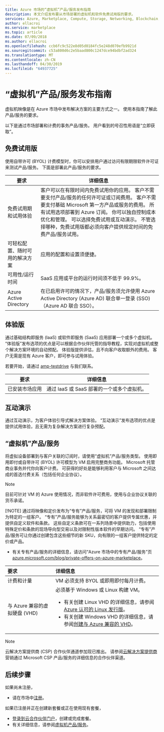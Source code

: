 ```yaml
---
title: Azure 市场的“虚拟机”产品/服务发布指南
description: 本文介绍发布要从市场部署的虚拟机和软件免费试用版的要求。
services: Azure, Marketplace, Compute, Storage, Networking, Blockchain, Security
author: ellacroi
ms.service: marketplace
ms.topic: article
ms.date: 07/09/2018
ms.author: ellacroi
ms.openlocfilehash: ccb6fc9c522e8d05d0184fc5e248d070efb9921d
ms.sourcegitcommit: c53a800d6c2e5baad800c1247dce94bdbf2ad324
ms.translationtype: MT
ms.contentlocale: zh-CN
ms.lasthandoff: 04/30/2019
ms.locfileid: "64937725"
---
```

# <a name="virtual-machine-offer-publishing-guide"></a>“虚拟机”产品/服务发布指南

虚拟机映像是在 Azure 市场中发布解决方案的主要方式之一。 使用本指南了解此产品/服务的要求。 

以下是通过市场部署和计费的事务产品/服务。 用户看到的号召性用语是“立即获取”。

## <a name="free-trial"></a>免费试用版 

使用自带许可 (BYOL) 计费模型时，你可以安排用户通过访问有限期限软件许可证来测试产品/服务。 下面是部署此产品/服务的要求。 

|要求  |详细信息  |
|---------|---------|
|免费试用期和试用体验     |   客户可以在有限时间内免费试用你的应用。 客户不需要支付产品/服务的任何许可证或订阅费用。 客户不需要支付基础 Microsoft 第一方产品或服务的费用。 所有试用选项部署到 Azure 订阅。 你可以独自控制成本优化和管理。 可以选择免费试用或互动演示。 不管选择哪种，免费试用版都必须向客户提供规定时间的免费产品/服务试用。|
|可轻松配置、随时可用的解决方案    |  应用的配置和设置须便捷。       |
|可用性/运行时间    |    SaaS 应用或平台的运行时间须不低于 99.9%。     |
|Azure Active Directory     |    在已启用许可的情况下，产品/服务须允许使用 Azure Active Directory (Azure AD) 联合单一登录 (SSO)（Azure AD 联合 SSO）。     |

## <a name="test-drive"></a>体验版

通过基础结构即服务 (IaaS) 或软件即服务 (SaaS) 应用部署一个或多个虚拟机。 “体验版”发布选项的优点是可以根据合作伙伴托管的指导教程，实现对虚拟机或整个解决方案环境的自动预配。 体验版提供评估，且不向客户收取额外的费用。 客户无需是现有 Azure 客户，即可参与试用体验。 

若要开始，请通过 [amp-testdrive](mailto:amp-testdrive@microsoft.com) 与我们联系。 

|要求  |详细信息 |
|---------|---------|
| 已安装市场应用   |    通过 IaaS 或 SaaS 部署的一个或多个虚拟机。      |

## <a name="interactive-demo"></a>互动演示

通过互动演示，为客户体验引导式解决方案体验。 “互动演示”发布选项的优点是提供试用体验，且无需为复杂解决方案进行复杂预配。 

## <a name="virtual-machine-offer"></a>“虚拟机”产品/服务

将虚拟设备部署到与客户关联的订阅时，请使用“虚拟机”产品/服务类型。 使用即用即付或自带许可 (BYOL) 许可模型为 VM 启用完整商务功能。 Microsoft 托管商业事务并代你向客户计费。 可获得的好处是能够利用客户与 Microsoft 之间达成的首选付费关系（包括任何企业协议）。

> [!NOTE]
> 目前可针对 VM 的 Azure 使用情况，而非软件许可费用，使用与企业协议关联的货币承诺。  
> 
> [!NOTE]
> 通过将映像和定价发布为“专有”产品/服务，可将 VM 的发现和部署限制为特定的一组客户。 “专有”产品/服务能够为关系最密切的客户提供专属优惠，并提供自定义软件和条款。 这些自定义条款可在一系列场景中提供助力，包括使用特殊定价和条款的现场导向型交易以及对限制性版本软件的早期访问。 “专有”产品/服务可让你通过创建包含这些细节的新 SKU，向有限的一组客户提供特定的定价或产品。  
> *   有关专有产品/服务的详细信息，请访问“Azure 市场中的专有产品/服务”页 [azure.microsoft.com/blog/private-offers-on-azure-marketplace](https://azure.microsoft.com/blog/private-offers-on-azure-marketplace)。  

| 要求 | 详细信息 |  
|:--- |:--- | 
| 计费和计量 | VM 必须支持 BYOL 或即用即付每月计费。 |  
| 与 Azure 兼容的虚拟硬盘 (VHD) | 必须基于 Windows 或 Linux 构建 VM。 <ul> <li>有关创建 Linux VHD 的详细信息，请参阅 [Azure 认可的 Linux 发行版](https://docs.microsoft.com/azure/virtual-machines/linux/endorsed-distros)。</li> <li>有关创建 Windows VHD 的详细信息，请参阅[创建与 Azure 兼容的 VHD](./cloud-partner-portal/virtual-machine/cpp-create-vhd.md)。</li> </ul> |  

>[!Note]
>云解决方案提供商 (CSP) 合作伙伴通道参加现已推出。  请参阅[云解决方案提供商](./cloud-solution-providers.md)营销通过 Microsoft CSP 产品/服务的详细信息的合作伙伴渠道。

## <a name="next-steps"></a>后续步骤

如果尚未注册， 

- 请在市场中[注册](https://azuremarketplace.microsoft.com/sell)。

如果已注册并正在创建新套餐或正在使用现有套餐，

- [登录到云合作伙伴门户](https://cloudpartner.azure.com)，创建或完成套餐。
- 有关详细信息，请参阅[虚拟机产品/服务](https://docs.microsoft.com/azure/marketplace/cloud-partner-portal/virtual-machine/cpp-virtual-machine-offer)。
